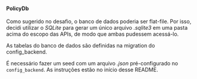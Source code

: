 #### PolicyDb

Como sugerido no desafio, o banco de dados poderia ser flat-file. Por isso, decidi utilizar o _SQLite_ para gerar um único arquivo _.sqlite3_ em uma pasta acima do escopo das APIs, de modo que ambas pudessem acessá-lo.

As tabelas do banco de dados são definidas na migration do config_backend.

É necessário fazer um seed com um arquivo _.json_ pré-configurado no `config_backend`. As instruções estão no início desse README.
